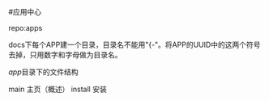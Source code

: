 ﻿#应用中心

repo:apps

docs下每个APP建一个目录，目录名不能用"{-"。将APP的UUID中的这两个符号去掉，只用数字和字母做为目录名。

*app*目录下的文件结构

  main 主页（概述）
  install 安装
  

